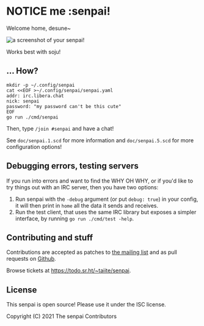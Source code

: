 # NOTICE me :senpai!

Welcome home, desune~

![a screenshot of your senpai!](https://ellidri.org/senpai/screen.png)

Works best with soju!

## ... How?

```shell
mkdir -p ~/.config/senpai
cat <<EOF >~/.config/senpai/senpai.yaml
addr: irc.libera.chat
nick: senpai
password: "my password can't be this cute"
EOF
go run ./cmd/senpai
```

Then, type `/join #senpai` and have a chat!

See `doc/senpai.1.scd` for more information and `doc/senpai.5.scd` for more
configuration options!

## Debugging errors, testing servers

If you run into errors and want to find the WHY OH WHY, or if you'd like to try
things out with an IRC server, then you have two options:

1. Run senpai with the `-debug` argument (or put `debug: true`) in your config,
   it will then print in `home` all the data it sends and receives.
2. Run the test client, that uses the same IRC library but exposes a simpler
   interface, by running `go run ./cmd/test -help`.

## Contributing and stuff

Contributions are accepted as patches to [the mailing list][ml] and as pull
requests on [Github].

[ml]: mailto:~taiite/public-inbox@lists.sr.ht
[Github]: https://github.com/hhirtz/senpai/pulls

Browse tickets at <https://todo.sr.ht/~taiite/senpai>.

## License

This senpai is open source! Please use it under the ISC license.

Copyright (C) 2021 The senpai Contributors
